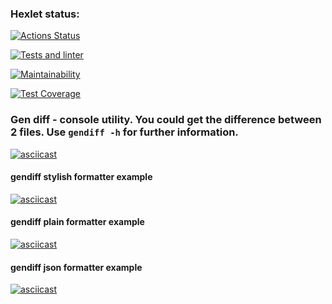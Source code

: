 ### Hexlet status:
[![Actions Status](https://github.com/Blazelip/backend-project-lvl2/workflows/hexlet-check/badge.svg)](https://github.com/Blazelip/backend-project-lvl2/actions)

[![Tests and linter](https://github.com/Blazelip/backend-project-lvl2/actions/workflows/tests-lint.yml/badge.svg)](https://github.com/Blazelip/backend-project-lvl2/actions)

[![Maintainability](https://api.codeclimate.com/v1/badges/1ba2bd3409d1d18af39a/maintainability)](https://codeclimate.com/github/Blazelip/backend-project-lvl2/maintainability)

[![Test Coverage](https://api.codeclimate.com/v1/badges/1ba2bd3409d1d18af39a/test_coverage)](https://codeclimate.com/github/Blazelip/backend-project-lvl2/test_coverage)

### Gen diff - console utility. You could get the difference between 2 files. Use `gendiff -h` for further information.

[![asciicast](https://asciinema.org/a/xhOyKYnCGkGrrDH8MwX1ksbRH.svg)](https://asciinema.org/a/xhOyKYnCGkGrrDH8MwX1ksbRH)

#### gendiff stylish formatter example
[![asciicast](https://asciinema.org/a/bkFHEi2no2n0eNBSI8T5irjlL.svg)](https://asciinema.org/a/bkFHEi2no2n0eNBSI8T5irjlL)

#### gendiff plain formatter example
[![asciicast](https://asciinema.org/a/cZFjzapg0um8EJic6D3z16jFq.svg)](https://asciinema.org/a/cZFjzapg0um8EJic6D3z16jFq)

#### gendiff json formatter example
[![asciicast](https://asciinema.org/a/BxYnXjYRMba6n7G3SyEXijkPQ.svg)](https://asciinema.org/a/BxYnXjYRMba6n7G3SyEXijkPQ)


